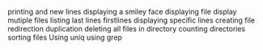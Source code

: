 printing and new lines
displaying a smiley face
displaying file
display mutiple files
listing last lines
firstlines
displaying specific lines
creating file
redirection
duplication
deleting all files in directory
counting directories
sorting files
Using uniq
using grep

